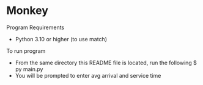 # Monkey

Program Requirements
- Python 3.10 or higher (to use match)

To run program
- From the same directory this README file is located, run the following
   $ py main.py
- You will be prompted to enter avg arrival and service time

